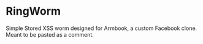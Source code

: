 # RingWorm
Simple Stored XSS worm designed for Armbook, a custom Facebook clone.
Meant to be pasted as a comment.
